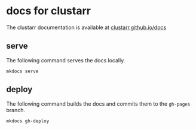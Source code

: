 # docs for clustarr
The clustarr documentation is available at [clustarr.github.io/docs](https://clustarr.github.io/docs)

## serve
The following command serves the docs locally.

    mkdocs serve

## deploy
The following command builds the docs and commits them to the `gh-pages` branch.

    mkdocs gh-deploy
